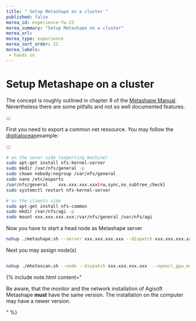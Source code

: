 ```yaml
---
title: " Setup Metashape on a cluster "
published: false
morea_id: experience-fw-22
morea_summary: "Setup Metashape on a cluster"
morea_url: 
morea_type: experience
morea_sort_order: 22
morea_labels:
 - hands on
---
```


# Setup Metashape on a cluster 
The concept is roughly outlined in chapter 8 of the [Metashape Manual](https://www.agisoft.com/pdf/metashape-pro_1_8_en.pdf). Nevertheless there are some pitfalls and not so well documented features.

:::

First you need to export a common net ressource. You may follow the [digitialocean](https://www.digitalocean.com/community/tutorials/how-to-set-up-an-nfs-mount-on-ubuntu-16-04)example:

:::

``` bash
# on the sever side (exporting machine)
sudo apt-get install nfs-kernel-server
sudo mkdir /var/nfs/general -p
sudo chown nobody:nogroup /var/nfs/general
sudo nano /etc/exports
/var/nfs/general    xxx.xxx.xxx.xxx(rw,sync,no_subtree_check)
sudo systemctl restart nfs-kernel-server

# on the clients side
sudo apt-get install nfs-common
sudo mkdir /var/nfs/agi -p
sudo mount xxx.xxx.xxx.xxx:/var/nfs/general /var/nfs/agi

```

Now you have to start a head node as Metashape server

```bash
nohup ./metashape.sh --server xxx.xxx.xxx.xxx --dispatch xxx.xxx.xxx.xxx  --root /var/nfs/agi
```

Next you may assign node(s)

```bash

nohup ./mhotoscan.sh --node --dispatch xxx.xxx.xxx.xxx  --opencl_gpu_mask 1  --root /var/nfs/agi
```


{% include note.html content=" 
 
Be aware, that the monitor and the network installation of Agisoft Metashape **must** have the same version.
The installation on the computer may have a newer version.
 

"
%}


